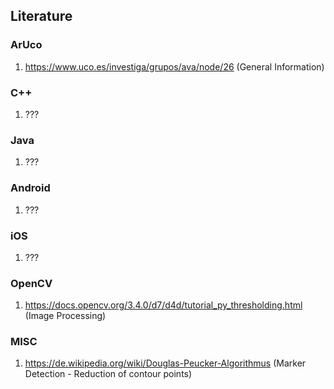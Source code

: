 ## Literature

### ArUco
1. https://www.uco.es/investiga/grupos/ava/node/26 (General Information)

### C++
1. ???

### Java
1. ???

### Android
1. ???

### iOS
1. ???

### OpenCV
1. https://docs.opencv.org/3.4.0/d7/d4d/tutorial_py_thresholding.html (Image Processing)

### MISC
1. https://de.wikipedia.org/wiki/Douglas-Peucker-Algorithmus (Marker Detection - Reduction of contour points)